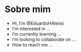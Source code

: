 # Sobre mim
- Hi, I’m @EduardoHAleixo
- I’m interested in ...
- I’m currently learning ...
- I’m looking to collaborate on ...
- How to reach me ...


